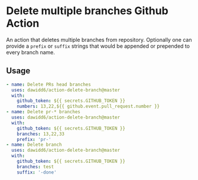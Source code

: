 # Delete multiple branches Github Action

An action that deletes multiple branches from repository.
Optionally one can provide a `prefix` or `suffix` strings that would be appended or prepended to every branch name.

## Usage

```yaml
- name: Delete PRs head branches
  uses: dawidd6/action-delete-branch@master
  with:
    github_token: ${{ secrets.GITHUB_TOKEN }}
    numbers: 13,22,${{ github.event.pull_request.number }}
- name: Delete pr-* branches
  uses: dawidd6/action-delete-branch@master
  with:
    github_token: ${{ secrets.GITHUB_TOKEN }}
    branches: 13,22,33
    prefix: 'pr-'
- name: Delete branch
  uses: dawidd6/action-delete-branch@master
  with:
    github_token: ${{ secrets.GITHUB_TOKEN }}
    branches: test
    suffix: '-done'
```
